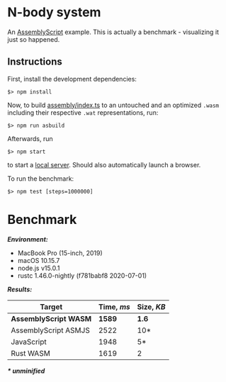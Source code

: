 N-body system
=============

An [AssemblyScript](http://assemblyscript.org) example. This is actually a benchmark - visualizing it just so happened.

Instructions
------------

First, install the development dependencies:

```
$> npm install
```

Now, to build [assembly/index.ts](./assembly/index.ts) to an untouched and an optimized `.wasm` including their respective `.wat` representations, run:

```
$> npm run asbuild
```

Afterwards, run

```
$> npm start
```

to start a <a href="http://localhost:9080">local server</a>. Should also automatically launch a browser.

To run the benchmark:

```
$> npm test [steps=1000000]
```

Benchmark
=========

***Environment:***
- MacBook Pro (15-inch, 2019)
- macOS 10.15.7
- node.js v15.0.1
- rustc 1.46.0-nightly (f781babf8 2020-07-01)

***Results:***

|        Target           |  Time, ***ms*** | Size, ***KB*** |
|-------------------------|-----------------|----------------|
| **AssemblyScript WASM** | **1589**        | **1.6**        |
| AssemblyScript ASMJS    | 2522            | 10*            |
| JavaScript              | 1948            | 5*             |
| Rust WASM               | 1619            | 2              |

___* unminified___
